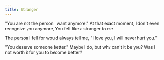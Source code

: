 ```yaml
---
title: Stranger
---
```


"You are not the person I want anymore."
At that exact moment, I don't even recognize you anymore,
You felt like a stranger to me.

The person I fell for would always tell me,
"I love you, I will never hurt you."

"You deserve someone better."
Maybe I do, but why can't it be you?
Was I not worth it for you to become better?

